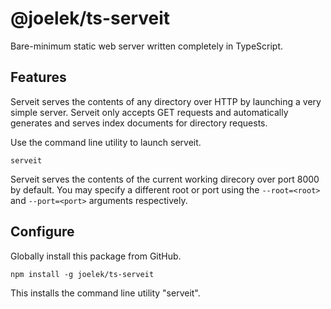 # @joelek/ts-serveit

Bare-minimum static web server written completely in TypeScript.

## Features

Serveit serves the contents of any directory over HTTP by launching a very simple server. Serveit only accepts GET requests and automatically generates and serves index documents for directory requests.

Use the command line utility to launch serveit.

```
serveit
```

Serveit serves the contents of the current working direcory over port 8000 by default. You may specify a different root or port using the `--root=<root>` and `--port=<port>` arguments respectively.

## Configure

Globally install this package from GitHub.

```
npm install -g joelek/ts-serveit
```

This installs the command line utility "serveit".
